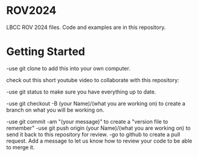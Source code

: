 # ROV2024
LBCC ROV 2024 files. Code and examples are in this repository. 



# Getting Started
-use git clone to add this into your own computer. 

check out this short youtube video to collaborate with this repository: 

-use git status to make sure you have everything up to date. 

-use git checkout -B (your Name)/(what you are working on) to create a branch on what you will be working on. 

-use git commit -am "(your message)" to create a "version file to remember" 
-use git push origin (your Name)/(what you are working on) to send it back to this repository for review. 
-go to github to create a pull request. Add a message to let us know how to review your code to be able to merge it. 
